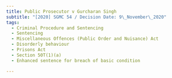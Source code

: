 ```yaml
---
title: Public Prosecutor v Gurcharan Singh
subtitle: "[2020] SGMC 54 / Decision Date: 9\_November\_2020"
tags:
  - Criminal Procedure and Sentencing
  - Sentencing
  - Miscellaneous Offences (Public Order and Nuisance) Act
  - Disorderly behaviour
  - Prisons Act
  - Section 50T(1)(a)
  - Enhanced sentence for breach of basic condition

---
```

